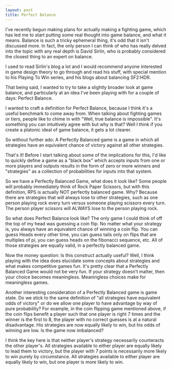 ```yaml
---
layout: post
title: Perfect Balance
---
```


I've recently begun making plans for actually making a fighting
game, which has led me to start putting some real thought into
game balance, and what it means. Balance is such a tricky ephemeral
thing, it's odd that it isn't discussed more. In fact, the only
person I can think of who has really delved into the topic with
any real depth is David Sirlin, who is probably considered the
closest thing to an expert on balance.

I used to read Sirlin's blog a lot and I would recommend anyone
interested in game design theory to go through and read his stuff,
with special mention to his Playing To Win series, and his blogs about
balancing SF2:HDR.

That being said, I wanted to try to take a slightly broader look
at game balance, and particularly at an idea I've been playing with
for a couple of days: Perfect Balance.

I wanted to craft a definition for Perfect Balance, because I think
it's a useful benchmark to come away from. When talking about
fighting games or tiers, people like to chime in with "Well, true
balance is impossible". It's something you can intuitively agree with
but why is that? Well I think if you create a platonic ideal of
game balance, it gets a lot clearer.

So without further ado: A Perfectly Balanced game is a game in which
all strategies have an equivalent chance of victory against all other
strategies.

That's it! Before I start talking about some of the implications for this,
I'd like to quickly define a game as a "black box" which accepts inputs
from one or more players and outputs results in the form of zero or more
winners and "strategies" as a collection of probabilities for inputs
into that system.

So we have a Perfectly Balanced Game, what does it look like? Some people
will probably immediately think of Rock Paper Scissors, but with this
definition, RPS is actually NOT perfectly balanced game. Why? Because
there are strategies that will always lose to other strategies, such as
one person playing rock every turn versus someone playing scissors every turn.
The person player scissors will ALWAYS lose to the person playing rock.

So what does Perfect Balance look like? The only game I could think of
off the top of my head was guessing a coin flip. No matter what your
strategy is, you always have an equivalent chance of winning a coin flip.
You can guess Heads every other time, you can guess tails only on flips
that are multiples of pi, you can guess heads on the fibonacci sequence, etc.
All of those strategies are equally valid, in a perfectly balanced game.

Now the money question: Is this construct actually useful? Well, I think
playing with the idea does elucidate some concepts about strategies and
what makes competitive games fun. It's pretty clear that a Perfectly Balanced
Game would not be very fun. If your strategy doesn't matter, then
your choice becomes meaningless. Meaningless choices make for meaningless games.

Another interesting consideration of a Perfectly Balanced game is game
state. Do we stick to the same definition of "all strategies have equivalent
odds of victory" or do we allow one player to have advantage by way of pure
probability? For example, in the coin flipping game mentioned above, if
the coin flips benefit a player such that one player is right 7 times and
the winner is the first to 8, the player with no correct guesses is at
a natural disadvantage. His strategies are now equally likely to win, but
his odds of winning are low. Is the game now imbalanced?

I think the key here is that neither player's strategy necessarily counteracts
the other player's. All strategies available to either player are equally likely
to lead them to victory, but the player with 7 points is necessarily more likely
to win purely by circumstance. All strategies available to either player are
equally likely to win, but one player is more likely to win.
